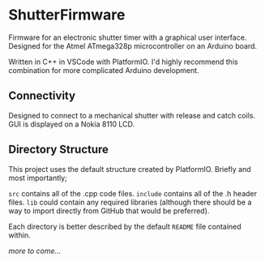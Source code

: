 # ShutterFirmware
Firmware for an electronic shutter timer with a graphical user interface. Designed for the Atmel ATmega328p microcontroller on an Arduino board.

Written in C++ in VSCode with PlatformIO. I'd highly recommend this combination for more complicated Arduino development.

## Connectivity
Designed to connect to a mechanical shutter with release and catch coils. GUI is displayed on a Nokia 8110 LCD.

## Directory Structure
This project uses the default structure created by PlatformIO. Briefly and most importantly;

`src` contains all of the .cpp code files.
`include` contains all of the .h header files.
`lib` could contain any required libraries (although there should be a way to import directly from GitHub that would be preferred).

Each directory is better described by the default `README` file contained within.

_more to come…_
